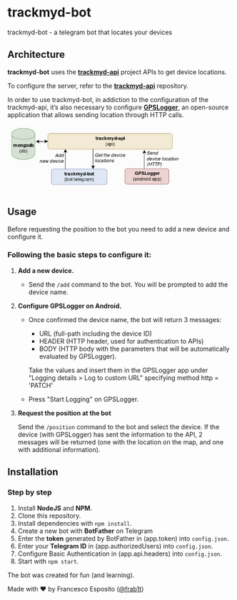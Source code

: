 # trackmyd-bot

trackmyd-bot - a telegram bot that locates your devices

## Architecture

**trackmyd-bot** uses the [**trackmyd-api**](https://github.com/frab1t/trackmyd-api) project APIs to get device locations. 

To configure the server, refer to the  [**trackmyd-api**](https://github.com/frab1t/trackmyd-api) repository.


In order to use trackmyd-bot, in addiction to the configuration of the trackmyd-api, it’s also necessary to configure [**GPSLogger**](https://github.com/mendhak/gpslogger), an open-source application that allows sending location through HTTP calls.


<img src="architecture.png" height="150">


## Usage

Before requesting the position to the bot you need to add a new device and configure it.

### Following the basic steps to configure it:

1. **Add a new device.**

    - Send the `/add` command to the bot. You will be prompted to add the device name. 

2. **Configure GPSLogger on Android.**

    - Once confirmed the device name, the bot will return 3 messages:
            
        - URL (full-path including the device ID)
        - HEADER (HTTP header, used for authentication to APIs)
        - BODY (HTTP body with the parameters that will be automatically evaluated by GPSLogger).
    
        Take the values ​​and insert them in the GPSLogger app under "Logging details > Log to custom URL" specifying method http = 'PATCH' 

    - Press "Start Logging" on GPSLogger.

3. **Request the position at the bot**

    Send the `/position` command to the bot and select the device. If the device (with GPSLogger) has sent the information to the API, 2 messages will be returned (one with the location on the map, and one with additional information).


## Installation

### Step by step

1. Install **NodeJS** and **NPM**.
2. Clone this repository.
3. Install dependencies with `npm install`.
4. Create a new bot with **BotFather** on Telegram
5. Enter the **token** generated by BotFather in (app.token) into `config.json`.
6. Enter your **Telegram ID** in (app.authorizedUsers) into `config.json`.
7. Configure Basic Authentication in (app.api.headers) into `config.json`.
8. Start with `npm start`.


The bot was created for fun (and learning).
 
 Made with ❤️ by Francesco Esposito ([@frab1t](https://github.com/frab1t))
